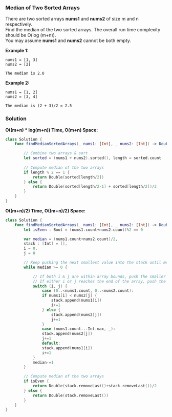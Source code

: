 
### Median of Two Sorted Arrays

There are two sorted arrays __nums1__ and __nums2__ of size m and n respectively.</br>
Find the median of the two sorted arrays. The overall run time complexity should be O(log (m+n)).</br>
You may assume __nums1__ and __nums2__ cannot be both empty.

__Example 1:__
```
nums1 = [1, 3]
nums2 = [2]

The median is 2.0
```
__Example 2:__
```
nums1 = [1, 2]
nums2 = [3, 4]

The median is (2 + 3)/2 = 2.5
```

### Solution
__O((m+n) * log(m+n)) Time, O(m+n) Space:__
```Swift
class Solution {
    func findMedianSortedArrays(_ nums1: [Int], _ nums2: [Int]) -> Double {

        // Combine two arrays & sort
        let sorted = (nums1 + nums2).sorted(), length = sorted.count
        
        // Compute median of the two arrays
        if length % 2 == 1 {
            return Double(sorted[length/2])
        } else {
            return Double(sorted[length/2-1] + sorted[length/2])/2
        }
    }
}
```
__O((m+n)/2) Time, O((m+n)/2) Space:__
```Swift
class Solution {
    func findMedianSortedArrays(_ nums1: [Int], _ nums2: [Int]) -> Double {
        let isEven : Bool = (nums1.count+nums2.count)%2 == 0

        var median = (nums1.count+nums2.count)/2,
        stack : [Int] = [],
        i = 0, 
        j = 0

        // Keep pushing the next smallest value into the stack until median is reached
        while median >= 0 {

            // If both i & j are within array bounds, push the smaller of nums1[i]/nums2[j] into stack
            // If either i or j reaches the end of the array, push the smallest element from the other array into the stack
            switch (i, j) {
                case (0..<nums1.count, 0..<nums2.count):
                if nums1[i] < nums2[j] {
                    stack.append(nums1[i])
                    i+=1
                } else {
                    stack.append(nums2[j])
                    j+=1
                }
                case (nums1.count...Int.max, _):
                stack.append(nums2[j])
                j+=1
                default:
                stack.append(nums1[i])
                i+=1
            }
            median-=1
        }

        // Compute median of the two arrays
        if isEven {
            return Double(stack.removeLast()+stack.removeLast())/2
        } else {
            return Double(stack.removeLast())
        }
    }
}
```